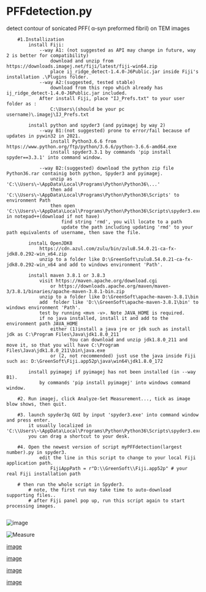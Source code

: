 # PFFdetection.py
detect contour of  sonicated PFF( α-syn preformed fibril) on TEM images

```
    #1.Installization
        install Fiji:
            --way A1: (not suggested as API may change in future, way 2 is better for compatibility)
                download and unzip from https://downloads.imagej.net/fiji/latest/fiji-win64.zip
                place ij_ridge_detect-1.4.0-J6Public.jar inside Fiji's installation .\Plugins folder.
            --way A2:(suggested, tested stable)
                download from this repo which already has ij_ridge_detect-1.4.0-J6Public.jar included.
            After install Fiji, place "IJ_Prefs.txt" to your user folder as :
                C:\Users\(should be your pc username)\.imagej\IJ_Prefs.txt
        
        install python and spyder3 (and pyimagej by way 2)
            --way B1:(not suggested) prone to error/fail because of updates in pywin32 in 2021.
                install Python3.6.6 from https://www.python.org/ftp/python/3.6.6/python-3.6.6-amd64.exe
                install spyder3.3.1 by commands 'pip install spyder==3.3.1' into command window.
                
            --way B2:(suggested) download the python zip file Python36.rar containig both python, Spyder3 and pyimagej.
                unzip as 'C:\\Users\~\AppData\Local\Programs\Python\Python36\...'
                then add 'C:\\Users\~\AppData\Local\Programs\Python\Python36\Scripts' to environment Path
                then open 'C:\\Users\~\AppData\Local\Programs\Python\Python36\Scripts\spyder3.exe' in notepad++(download if not have)
                    find string 'rmd', you will locate to a path 
                    update the path including updating 'rmd' to your path equivalents of username, then save the file.
        
        instalL OpenJDK8
            https://cdn.azul.com/zulu/bin/zulu8.54.0.21-ca-fx-jdk8.0.292-win_x64.zip
            unzip to a folder like D:\GreenSoft\zulu8.54.0.21-ca-fx-jdk8.0.292-win_x64 and add to windows environment 'Path'.
        
        install maven 3.8.1 or 3.8.3
            visit https://maven.apache.org/download.cgi
                or https://downloads.apache.org/maven/maven-3/3.8.1/binaries/apache-maven-3.8.1-bin.zip
            unzip to a folder like D:\GreenSoft\apache-maven-3.8.1\bin
            add  folder like 'D:\\GreenSoft\apache-maven-3.8.1\bin' to windows environment 'Path'.
            test by running <mvn -v>. Note JAVA_HOME is required.
            if no java installed, install it and add to the environment path JAVA_HOME
                either (1)install a java jre or jdk such as install jdk as C:\Program Files\Java\jdk1.8.0_211
                       You can download and unzip jdk1.8.0_211 and move it, so that you will have C:\Program Files\Java\jdk1.8.0_211\bin\java.exe
                or (2, not recommended) just use the java inside Fiji such as: D:\GreenSoft\Fiji.app52p\java\win64\jdk1.8.0_172

        install pyimagej if pyimagej has not been installed (in --way B1).
            by commands 'pip install pyimagej' into windows command window.
        
    #2. Run imagej, click Analyze-Set Measurement..., tick as image blow shows, then quit.
    
    #3. launch spyder3q GUI by input 'spyder3.exe' into command window and press enter.
        it usually localized in 'C:\\Users\~\AppData\Local\Programs\Python\Python36\Scripts\spyder3.exe'
        you can drag a shortcut to your desk.
        
    #4. Open the newest version of script myPFFdetection(largest number).py in spyder3.
            edit the line in this script to change to your local Fiji application path.
                FijiAppPath = r"D:\\GreenSoft\\Fiji.app52p" # your real Fiji installation path
            
    # then run the whole script in Spyder3.
        # note, the first run may take time to auto-download supporting files..
        # after Fiji panel pop up, run this script again to start processing images.
        
  ```  
    
![image](https://user-images.githubusercontent.com/22294036/138417196-84b377da-3218-4114-a7b8-2cbd50c939e0.png)

![Measure](https://user-images.githubusercontent.com/22294036/139278999-cbd49769-7aa4-49b9-b132-9c751c283dee.png)

[image](https://user-images.githubusercontent.com/22294036/137282608-c3ad8fee-b4a0-4f2d-a3da-3057f5494965.png)

[image](https://user-images.githubusercontent.com/22294036/137282738-cf812845-3fb5-4dd6-a262-b5c69127920a.png)

[image](https://user-images.githubusercontent.com/22294036/129352315-011cbee9-7fd8-4881-b62a-7a8f34a7c2c1.png)

[image](https://user-images.githubusercontent.com/22294036/129352406-4981fe1a-4b70-4bc2-b2b4-b3cbd6ee76de.png)

